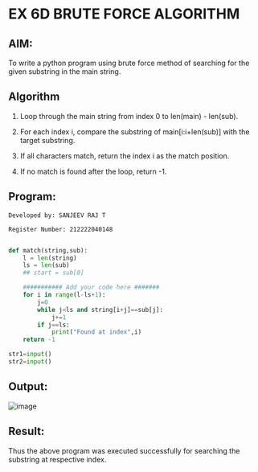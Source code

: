 # EX 6D BRUTE FORCE ALGORITHM
## AIM:
To write a python program using brute force method of searching for the given substring in the main string.


## Algorithm
1. Loop through the main string from index 0 to len(main) - len(sub).

2. For each index i, compare the substring of main[i:i+len(sub)] with the target substring.

3. If all characters match, return the index i as the match position.

4. If no match is found after the loop, return -1.


## Program:
```
Developed by: SANJEEV RAJ T

Register Number: 212222040148
```
```python

def match(string,sub):
    l = len(string)
    ls = len(sub)
    ## start = sub[0]

    ########### Add your code here #######
    for i in range(l-ls+1):
        j=0
        while j<ls and string[i+j]==sub[j]:
            j+=1
        if j==ls:
            print("Found at index",i)
    return -1

str1=input()
str2=input()

```

## Output:

![image](https://github.com/user-attachments/assets/d4deaba9-aa8a-4a31-93ba-d2b3f414bf95)



## Result:
Thus the above program was executed successfully for searching the substring at respective index.
